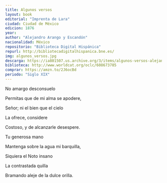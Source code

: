 ```yaml
---
title: Algunos versos
layout: book
editorial: "Imprenta de Lara"
ciudad: Ciudad de México
edicion: 1876
year: 
author: "Alejandro Arango y Escandón"
nacionalidad: México
repositorio: "Biblioteca Digital Hispánica"
repurl: http://bibliotecadigitalhispanica.bne.es/
img: algunos_versos.jpg
descarga: https://ia801507.us.archive.org/3/items/algunos-versos-alejandro-arangoy-escandon/Algunos%20versos%20-%20Alejandro%20Arangoy%20Escandon.pdf
biblioteca: http://www.worldcat.org/oclc/608673785
comprar: https://amzn.to/2J6ocBd
periodo: "Siglo XIX"
---
```

 

No amargo desconsuelo

Permitas que de mi alma se apodere,

Señor; ni el bien que el cielo

La ofrece, considere

Costoso, y de alcanzarle desespere.

Tu generosa mano

Mantenga sobre la agua mi barquilla,

Siquiera el Noto insano

La contrastada quilla

Bramando aleje de la dulce orilla.
